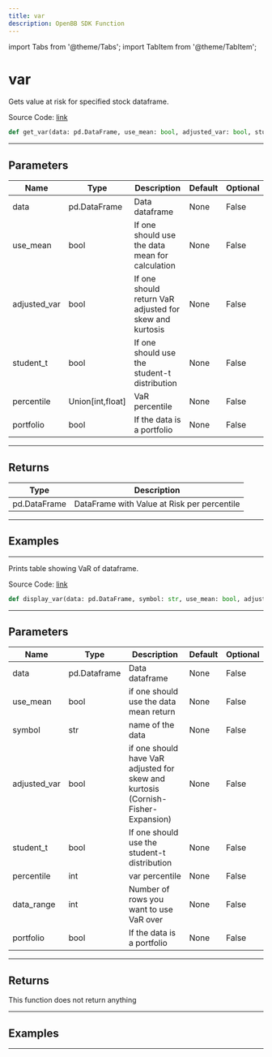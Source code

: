```yaml
---
title: var
description: OpenBB SDK Function
---
```


import Tabs from '@theme/Tabs';
import TabItem from '@theme/TabItem';

# var

<Tabs>
<TabItem value="model" label="Model" default>

Gets value at risk for specified stock dataframe.

Source Code: [link](https://github.com/OpenBB-finance/OpenBBTerminal/tree/main/openbb_terminal/common/quantitative_analysis/qa_model.py#L224)

```python
def get_var(data: pd.DataFrame, use_mean: bool, adjusted_var: bool, student_t: bool, percentile: Union[int, float], portfolio: bool) -> DataFrame
```
---

## Parameters

| Name | Type | Description | Default | Optional |
| ---- | ---- | ----------- | ------- | -------- |
| data | pd.DataFrame | Data dataframe | None | False |
| use_mean | bool | If one should use the data mean for calculation | None | False |
| adjusted_var | bool | If one should return VaR adjusted for skew and kurtosis | None | False |
| student_t | bool | If one should use the student-t distribution | None | False |
| percentile | Union[int,float] | VaR percentile | None | False |
| portfolio | bool | If the data is a portfolio | None | False |

---

## Returns

| Type | Description |
| ---- | ----------- |
| pd.DataFrame | DataFrame with Value at Risk per percentile |

---

## Examples

---



</TabItem>
<TabItem value="view" label="View">

Prints table showing VaR of dataframe.

Source Code: [link](https://github.com/OpenBB-finance/OpenBBTerminal/tree/main/openbb_terminal/common/quantitative_analysis/qa_view.py#L1006)

```python
def display_var(data: pd.DataFrame, symbol: str, use_mean: bool, adjusted_var: bool, student_t: bool, percentile: float, data_range: int, portfolio: bool) -> None
```
---

## Parameters

| Name | Type | Description | Default | Optional |
| ---- | ---- | ----------- | ------- | -------- |
| data | pd.Dataframe | Data dataframe | None | False |
| use_mean | bool | if one should use the data mean return | None | False |
| symbol | str | name of the data | None | False |
| adjusted_var | bool | if one should have VaR adjusted for skew and kurtosis (Cornish-Fisher-Expansion) | None | False |
| student_t | bool | If one should use the student-t distribution | None | False |
| percentile | int | var percentile | None | False |
| data_range | int | Number of rows you want to use VaR over | None | False |
| portfolio | bool | If the data is a portfolio | None | False |

---

## Returns

This function does not return anything

---

## Examples

---



</TabItem>
</Tabs>